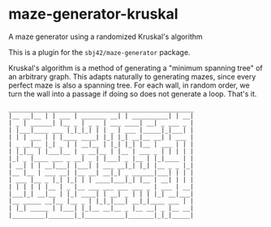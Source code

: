 # maze-generator-kruskal
A maze generator using a randomized Kruskal's algorithm

This is a plugin for the `sbj42/maze-generator` package.

Kruskal's algorithm is a method of generating a "minimum spanning tree"
of an arbitrary graph.  This adapts naturally to generating mazes,
since every perfect maze is also a spanning tree.  For each wall, in
random order, we turn the wall into a passage if doing so does not
generate a loop.  That's it.  

```
___________________________________________________
|__ __|__ | | ___ | _______ __| | __________| | __|
| _ | ______| |__ _ | _ _ | ___ ____| __| _ ___ _ |
| |___|____ ___ |_|_|_| | | _ | ___ |_____|_|___| |
| | | ___ | | |____ ____| |_| |_| __|__ __| | ___ |
| _ __|__ |_| _ | | __|__ | |_| |_| |__ | ___ | | |
| |_|__ | |___|__ | _ __|__ | |__ | ___ _ | | | | |
|_| _ |____ ___ _ __| _ | |___| _ |__ | |_|____ | |
| __| | | __|___| |___| | ___ __|_| |_| |__ _ _ |_|
|__ |__ | ___ __| |__ __| __|_| _ ______|___| | | |
| ___ |__ _ |_| |_| | | ____|___|_| |__ | __| | | |
| | | | | |__ | _ |__ ___ ___ ___ ___ _ | ___ | __|
|___|_| __|__ | |_| ____| | __| _ | | | |_| __|___|
|__ _____ __|__ |__ _ | |_|_|___| __|_|____ ___ | |
| |_| _____ | |___| |_|__ __|__ _ |__ __| _ |__ __|
|_________|_______|_|___________|_______|_|_|_____|
```
